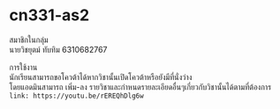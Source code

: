 # cn331-as2
สมาชิกในกลุ่ม  
นายวิชยุตม์ ทับทิม 6310682767  

การใช้งาน  
นักเรียนสามารถขอโควต้าได้หากวิชานั้นเปิดโควต้าหรือยังมีที่นั่งว่าง  
โดยแอดมินสามารถ เพิ่ม-ลง รายวิชาและกำหนดรายละเอียดอื่นๆเกี่ยวกับวิชานั้นได้ตามที่ต้องการ
` link: https://youtu.be/rEREQhDlg6w `

